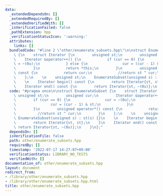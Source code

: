 ```yaml
---
data:
  _extendedDependsOn: []
  _extendedRequiredBy: []
  _extendedVerifiedWith: []
  _isVerificationFailed: false
  _pathExtension: hpp
  _verificationStatusIcon: ':warning:'
  attributes:
    links: []
  bundledCode: "#line 2 \"other/enumerate_subsets.hpp\"\n\nstruct EnumerateSubset\
    \ {\n    struct Iterator {\n        unsigned st;\n        unsigned cur;\n    \
    \    Iterator &operator++() {\n            if (cur == 0) {\n                cur\
    \ = ~(0u);\n            } else {\n                cur = (cur - 1) & st;\n    \
    \        }\n            return *this;\n        }\n        unsigned operator*()\
    \ const {\n            return cur;\n            //return st ^ cur;\n        }\n\
    \    };\n    \n    unsigned st;\n    EnumerateSubset(unsigned s) : st(s) {}\n\
    \    \n    Iterator begin() const {\n        return Iterator{st, st};\n    }\n\
    \    Iterator end() const {\n        return Iterator{st, ~(0u)};\n    }\n};\n"
  code: "#pragma once\n\nstruct EnumerateSubset {\n    struct Iterator {\n       \
    \ unsigned st;\n        unsigned cur;\n        Iterator &operator++() {\n    \
    \        if (cur == 0) {\n                cur = ~(0u);\n            } else {\n\
    \                cur = (cur - 1) & st;\n            }\n            return *this;\n\
    \        }\n        unsigned operator*() const {\n            return cur;\n  \
    \          //return st ^ cur;\n        }\n    };\n    \n    unsigned st;\n   \
    \ EnumerateSubset(unsigned s) : st(s) {}\n    \n    Iterator begin() const {\n\
    \        return Iterator{st, st};\n    }\n    Iterator end() const {\n       \
    \ return Iterator{st, ~(0u)};\n    }\n};"
  dependsOn: []
  isVerificationFile: false
  path: other/enumerate_subsets.hpp
  requiredBy: []
  timestamp: '2022-07-17 14:27:07+09:00'
  verificationStatus: LIBRARY_NO_TESTS
  verifiedWith: []
documentation_of: other/enumerate_subsets.hpp
layout: document
redirect_from:
- /library/other/enumerate_subsets.hpp
- /library/other/enumerate_subsets.hpp.html
title: other/enumerate_subsets.hpp
---
```

